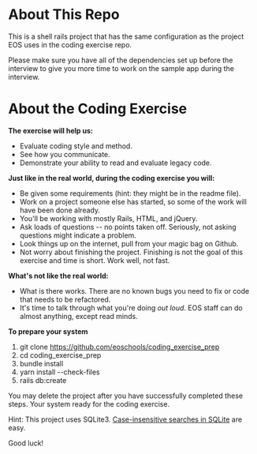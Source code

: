 # About This Repo
This is a shell rails project that has the same configuration as the project EOS uses in the coding exercise repo.

Please make sure you have all of the dependencies set up before the interview to give you more time to work on the sample app during the interview.

# About the Coding Exercise

**The exercise will help us:**
* Evaluate coding style and method.
* See how you communicate.
* Demonstrate your ability to read and evaluate legacy code.

**Just like in the real world, during the coding exercise you will:**
* Be given some requirements (hint: they might be in the readme file).
* Work on a project someone else has started, so some of the work will have been done already.
* You'll be working with mostly Rails, HTML, and jQuery.
* Ask loads of questions -- no points taken off. Seriously, not asking questions might indicate a problem.
* Look things up on the internet, pull from your magic bag on Github.
* Not worry about finishing the project. Finishing is not the goal of this exercise and time is short. Work well, not fast.

**What's not like the real world:**
* What is there works. There are no known bugs you need to fix or code that needs to be refactored.
* It's time to talk through what you're doing _out loud_. EOS staff can do almost anything, except read minds.

**To prepare your system**
1. git clone https://github.com/eoschools/coding_exercise_prep
1. cd coding_exercise_prep
1. bundle install
1. yarn install --check-files
1. rails db:create

You may delete the project after you have successfully completed these steps. Your system ready for the coding exercise.

Hint: This project uses SQLite3. [Case-insensitive searches in SQLite](https://stackoverflow.com/a/2220595/402870) are easy.

Good luck!
